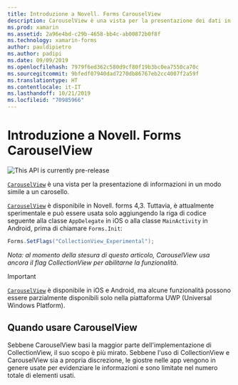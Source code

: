 ```yaml
---
title: Introduzione a Novell. Forms CarouselView
description: CarouselView è una vista per la presentazione dei dati in un layout simile a carosello.
ms.prod: xamarin
ms.assetid: 2a96e4bd-c29b-4658-bb4c-ab00872b0f8f
ms.technology: xamarin-forms
author: pauldipietro
ms.author: padipi
ms.date: 09/09/2019
ms.openlocfilehash: 7979f6ed362c580d9cf80f19b3bc0ea7550ca70c
ms.sourcegitcommit: 9bfedf07940dad7270db86767eb2cc4007f2a59f
ms.translationtype: HT
ms.contentlocale: it-IT
ms.lasthandoff: 10/21/2019
ms.locfileid: "70985966"
---
```

# <a name="xamarinforms-carouselview-introduction"></a>Introduzione a Novell. Forms CarouselView

![](~/media/shared/preview.png "This API is currently pre-release")

[`CarouselView`](xref:Xamarin.Forms.CarouselView) è una vista per la presentazione di informazioni in un modo simile a un carosello.

[`CarouselView`](xref:Xamarin.Forms.CarouselView) è disponibile in Novell. forms 4,3. Tuttavia, è attualmente sperimentale e può essere usata solo aggiungendo la riga di codice seguente alla classe `AppDelegate` in iOS o alla classe `MainActivity` in Android, prima di chiamare `Forms.Init`:

```csharp
Forms.SetFlags("CollectionView_Experimental");
```

_Nota: al momento della stesura di questo articolo, CarouselView usa ancora il flag CollectionView per abilitarne la funzionalità._

> [!IMPORTANT]
> [`CarouselView`](xref:Xamarin.Forms.CarouselView) è disponibile in iOS e Android, ma alcune funzionalità possono essere parzialmente disponibili solo nella piattaforma UWP (Universal Windows Platform).

## <a name="when-to-use-carouselview"></a>Quando usare CarouselView

Sebbene CarouselView basi la maggior parte dell'implementazione di CollectionView, il suo scopo è più mirato. Sebbene l'uso di CollectionView e CarouselView sia a propria discrezione, le giostre nelle app vengono in genere usate per evidenziare le informazioni e sono limitate nel numero totale di elementi usati.
